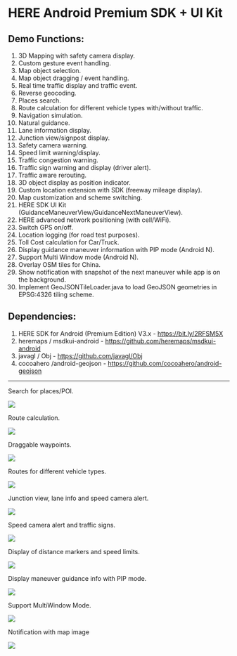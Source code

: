 # HERE Android Premium SDK + UI Kit

## Demo Functions:
1. 3D Mapping with safety camera display.
2. Custom gesture event handling.
3. Map object selection.
4. Map object dragging / event handling.
5. Real time traffic display and traffic event.
6. Reverse geocoding.
7. Places search.
8. Route calculation for different vehicle types with/without traffic.
9. Navigation simulation.
10. Natural guidance.
11. Lane information display.
12. Junction view/signpost display.
13. Safety camera warning.
14. Speed limit warning/display.
15. Traffic congestion warning.
16. Traffic sign warning and display (driver alert).
17. Traffic aware rerouting.
18. 3D object display as position indicator.
19. Custom location extension with SDK (freeway mileage display).
20. Map customization and scheme switching.
21. HERE SDK UI Kit (GuidanceManeuverView/GuidanceNextManeuverView).
22. HERE advanced network positioning (with cell/WiFi).
23. Switch GPS on/off.
24. Location logging (for road test purposes).
25. Toll Cost calculation for Car/Truck.
26. Display guidance maneuver information with PIP mode (Android N).
27. Support Multi Window mode (Android N).
28. Overlay OSM tiles for China.
29. Show notification with snapshot of the next maneuver while app is on the background.
30. Implement GeoJSONTileLoader.java to load GeoJSON geometries in EPSG:4326 tiling scheme.


## Dependencies:
1. HERE SDK for Android (Premium Edition) V3.x - https://bit.ly/2RFSM5X
2. heremaps / msdkui-android - https://github.com/heremaps/msdkui-android
3. javagl / Obj - https://github.com/javagl/Obj
4. cocoahero /android-geojson - https://github.com/cocoahero/android-geojson

-------------

Search for places/POI.

![](https://i.imgur.com/d8uHfMu.gif)


Route calculation.

![](https://i.imgur.com/pzjsKsm.gif)


Draggable waypoints.

![](https://i.imgur.com/rFOLoRl.gif)


Routes for different vehicle types.

![](https://i.imgur.com/KeKqgmh.gif)


Junction view, lane info and speed camera alert.

![](https://i.imgur.com/tCSkgj6.gif)


Speed camera alert and traffic signs.

![](https://i.imgur.com/OFbjbiU.gif)


Display of distance markers and speed limits.

![](https://i.imgur.com/SiIswBQ.gif)


Display maneuver guidance info with PIP mode.

![](https://i.imgur.com/ha0QuS1.gif)


Support MultiWindow Mode.

![](https://i.imgur.com/ysqDmWe.gif)


Notification with map image

![](https://i.imgur.com/Bz2ljIm.gif)
